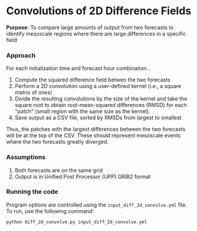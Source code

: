 # Convolutions of 2D Difference Fields

**Purpose**: To compare large amounts of output from two forecasts to identify mesoscale regions where there are large differences in a specific field

### Approach

For each initialization time and forecast hour combination...

1. Compute the squared difference field betwen the two forecasts
2. Perform a 2D convolution using a user-defined kernel (i.e., a square matrix of ones)
3. Divide the resulting convolutions by the size of the kernel and take the square root to obtain root-mean-squared differences (RMSD) for each "patch" (small region with the same size as the kernel).
4. Save output as a CSV file, sorted by RMSDs from largest to smallest

Thus, the patches with the largest differences between the two forecasts will be at the top of the CSV. These should represent mesoscale events where the two forecasts greatly diverged.

### Assumptions

1. Both forecasts are on the same grid
2. Output is in Unified Post Processor (UPP) GRIB2 format

### Running the code

Program options are controlled using the `input_diff_2d_convolve.yml` file. To run, use the following command:

`python diff_2d_convolve.py input_diff_2d_convolve.yml`
